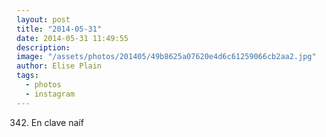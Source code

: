 ```yaml
---
layout: post
title: "2014-05-31"
date: 2014-05-31 11:49:55
description: 
image: "/assets/photos/201405/49b8625a07620e4d6c61259066cb2aa2.jpg"
author: Elise Plain
tags: 
  - photos
  - instagram
---
```


342. En clave naíf
<p></p>
